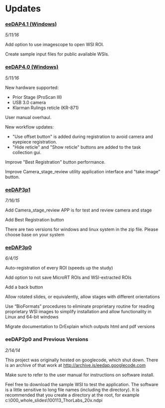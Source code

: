 # Updates

### [eeDAP4.1 (Windows)](https://github.com/DIDSR/eeDAP/releases/tag/4.0)
*5/11/16*

Add option to use imagescope to open WSI ROI.

Create sample input files for public available WSIs.


### [eeDAP4.0 (Windows)](https://github.com/DIDSR/eeDAP/releases/tag/4.0)
*5/11/16*

New hardware supported:
  * Prior Stage (ProScan III)
  * USB 3.0 camera
  * Klarman Rulings reticle (KR-871)

User manual overhaul.

New workflow updates:
  * "Use offset button" is added during registration to avoid camera and eyepiece registration.
  * "Hide reticle" and "Show reticle" buttons are added to the task collection gui.

Improve "Best Registration" button performance.

Improve Camera_stage_review utility application interface and "take image" button.

### [eeDAP3p1](https://github.com/DIDSR/eeDAP/releases/tag/v3.1)
*7/16/15*

Add Camera_stage_review APP is for test and review camera and stage

Add Best Registration button

There are two versions for windows and linux system in the zip file. Please choose base on your system


### [eeDAP3p0](https://github.com/DIDSR/eeDAP/releases/tag/3.0)
*6/4/15*

Auto-registration of every ROI (speeds up the study)

Add option to not save MicroRT ROIs and WSI-extracted ROIs

Add a back button

Allow rotated slides, or equivalently, allow stages with different orientations

Use “BioFormats” procedures to eliminate proprietary routine for reading proprietary WSI images to simplify installation and allow functionality in Linux and 64-bit windows

Migrate documentation to DrExplain which outputs html and pdf versions


### eeDAP2p0 and Previous Versions
*2/14/14*

This project was originally hosted on googlecode, which shut down. There is an archive of that work at
http://archive.is/eedap.googlecode.com

Make sure to refer to the user manual for instructions on software install. 

Feel free to download the sample WSI to test the application. The software is a little sensitive to long file names (including the directory). It is recommended that you create a directory at the root, for example c:\000_whole_slides\100113_ThorLabs_20x.ndpi


